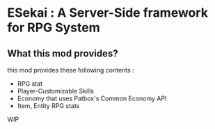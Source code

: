 # ESekai : A Server-Side framework for RPG System

## What this mod provides?

this mod provides these following contents :
 - RPG stat
 - Player-Customizable Skills
 - Economy that uses Patbox's Common Economy API
 - Item, Entity RPG stats

WIP

